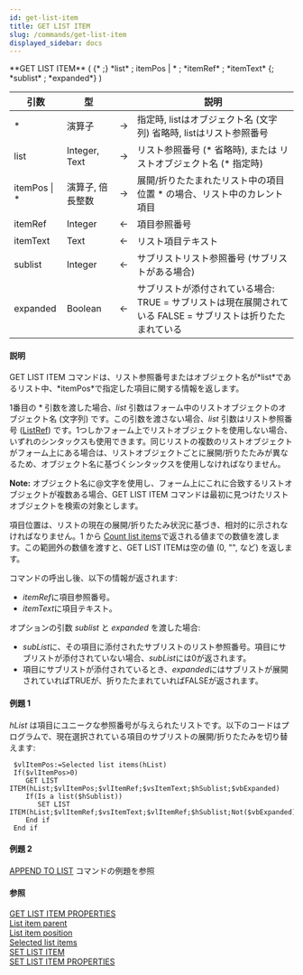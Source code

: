 ```yaml
---
id: get-list-item
title: GET LIST ITEM
slug: /commands/get-list-item
displayed_sidebar: docs
---
```


<!--REF #_command_.GET LIST ITEM.Syntax-->**GET LIST ITEM** ( {* ;} *list* ; itemPos | * ; *itemRef* ; *itemText* {; *sublist* ; *expanded*} )<!-- END REF-->
<!--REF #_command_.GET LIST ITEM.Params-->
| 引数 | 型 |  | 説明 |
| --- | --- | --- | --- |
| * | 演算子 | &rarr; | 指定時, listはオブジェクト名 (文字列) 省略時, listはリスト参照番号 |
| list | Integer, Text | &rarr; | リスト参照番号 (* 省略時), または リストオブジェクト名 (* 指定時) |
| itemPos &#124; * | 演算子, 倍長整数 | &rarr; | 展開/折りたたまれたリスト中の項目位置 * の場合、リスト中のカレント項目 |
| itemRef | Integer | &larr; | 項目参照番号 |
| itemText | Text | &larr; | リスト項目テキスト |
| sublist | Integer | &larr; | サブリストリスト参照番号 (サブリストがある場合) |
| expanded | Boolean | &larr; | サブリストが添付されている場合: TRUE = サブリストは現在展開されている FALSE = サブリストは折りたたまれている |

<!-- END REF-->

#### 説明 

<!--REF #_command_.GET LIST ITEM.Summary-->GET LIST ITEM コマンドは、リスト参照番号またはオブジェクト名が*list*であるリスト中、*itemPos*で指定した項目に関する情報を返します。<!-- END REF-->

1番目の \* 引数を渡した場合、*list* 引数はフォーム中のリストオブジェクトのオブジェクト名 (文字列) です。この引数を渡さない場合、*list* 引数はリスト参照番号 ([ListRef](# "階層リストへの参照")) です。1つしかフォーム上でリストオブジェクトを使用しない場合、いずれのシンタックスも使用できます。同じリストの複数のリストオブジェクトがフォーム上にある場合は、リストオブジェクトごとに展開/折りたたみが異なるため、オブジェクト名に基づくシンタックスを使用しなければなりません。

**Note:** オブジェクト名に@文字を使用し、フォーム上にこれに合致するリストオブジェクトが複数ある場合、GET LIST ITEM コマンドは最初に見つけたリストオブジェクトを検索の対象とします。

項目位置は、リストの現在の展開/折りたたみ状況に基づき、相対的に示されなければなりません。1 から [Count list items](count-list-items.md "Count list items")で返される値までの数値を渡します。この範囲外の数値を渡すと、GET LIST ITEMは空の値 (0, "", など) を返します。

コマンドの呼出し後、以下の情報が返されます:

* *itemRef*に項目参照番号。
* *itemText*に項目テキスト。

オプションの引数 *sublist* と *expanded* を渡した場合:

* *subList*に、その項目に添付されたサブリストのリスト参照番号。項目にサブリストが添付されていない場合、*subList*には0が返されます。
* 項目にサブリストが添付されているとき、*expanded*にはサブリストが展開されていればTRUEが、折りたたまれていればFALSEが返されます。

#### 例題 1 

*hList* は項目にユニークな参照番号が与えられたリストです。以下のコードはプログラムで、現在選択されている項目のサブリストの展開/折りたたみを切り替えます:

```4d
 $vlItemPos:=Selected list items(hList)
 If($vlItemPos>0)
    GET LIST ITEM(hList;$vlItemPos;$vlItemRef;$vsItemText;$hSublist;$vbExpanded)
    If(Is a list($hSublist))
       SET LIST ITEM(hList;$vlItemRef;$vsItemText;$vlItemRef;$hSublist;Not($vbExpanded))
    End if
 End if
```

#### 例題 2 

[APPEND TO LIST](append-to-list.md "APPEND TO LIST") コマンドの例題を参照

#### 参照 

[GET LIST ITEM PROPERTIES](get-list-item-properties.md)  
[List item parent](list-item-parent.md)  
[List item position](list-item-position.md)  
[Selected list items](selected-list-items.md)  
[SET LIST ITEM](set-list-item.md)  
[SET LIST ITEM PROPERTIES](set-list-item-properties.md)  